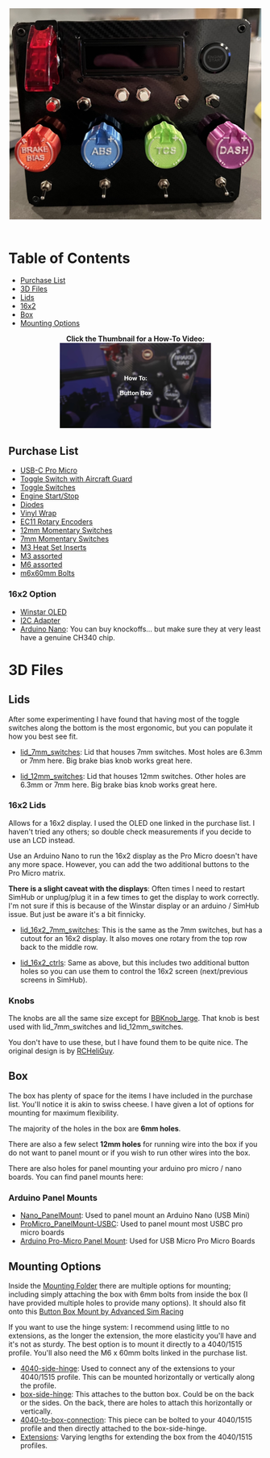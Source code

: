 <center>
<img src="./IMG_3498.jpeg" alt="Button Box" width=500>
</center>
</br>

# Table of Contents

- [Purchase List](#purchase-list)
- [3D Files](#3d-files)
- [Lids](#lids)
- [16x2](#16x2-lids)
- [Box](#box)
- [Mounting Options](#mounting-options)

<center>
<b>
Click the Thumbnail for a How-To Video:
</b>
</br>
<kbd>
<img src="./yt.jpg" alt="YouTube Video" width=300>
</center>
</kbd>

## Purchase List

- [USB-C Pro Micro](https://a.co/d/40r7Z8c)
- [Toggle Switch with Aircraft Guard](https://a.co/d/8zprb8W)
- [Toggle Switches](https://a.co/d/gb6Z9sF)
- [Engine Start/Stop](https://a.co/d/4iWm9b6)
- [Diodes](https://a.co/d/17q5yrM)
- [Vinyl Wrap](https://a.co/d/8dlAxQy)
- [EC11 Rotary Encoders](https://a.co/d/904myFO)
- [12mm Momentary Switches](https://a.co/d/8DzCP9i)
- [7mm Momentary Switches](https://a.co/d/gAq71AI)
- [M3 Heat Set Inserts](https://a.co/d/5XJYXEE)
- [M3 assorted](https://a.co/d/9ft7rqe)
- [M6 assorted](https://a.co/d/cKX1Adg)
- [m6x60mm Bolts](https://a.co/d/dvMr3f9)

### 16x2 Option

- [Winstar OLED](https://www.aliexpress.us/item/2251832696798206.html)
- [I2C Adapter](https://a.co/d/55hU6gz)
- [Arduino Nano](https://a.co/d/cgAba1g): You can buy knockoffs... but make sure they at very least have a genuine CH340 chip.

# 3D Files

## Lids

After some experimenting I have found that having most of the toggle switches along the bottom is the most ergonomic, but you can populate it how you best see fit.

- [lid_7mm_switches](./3d%20files/lid_7mm_switches.stl): Lid that houses 7mm switches. Most holes are 6.3mm or 7mm here. Big brake bias knob works great here.

- [lid_12mm_switches](./3d%20files/lid_12mm_switches.stl): Lid that houses 12mm switches. Other holes are 6.3mm or 7mm here. Big brake bias knob works great here.

### 16x2 Lids

Allows for a 16x2 display. I used the OLED one linked in the purchase list. I haven't tried any others; so double check measurements if you decide to use an LCD instead.

Use an Arduino Nano to run the 16x2 display as the Pro Micro doesn't have any more space. However, you can add the two additional buttons to the Pro Micro matrix.

**There is a slight caveat with the displays**: Often times I need to restart SimHub or unplug/plug it in a few times to get the display to work correctly. I'm not sure if this is because of the Winstar display or an arduino / SimHub issue. But just be aware it's a bit finnicky.

- [lid_16x2_7mm_switches](./3d%20files/lid_16x2_7mm_switches.stl): This is the same as the 7mm switches, but has a cutout for an 16x2 display. It also moves one rotary from the top row back to the middle row.

- [lid_16x2_ctrls](./3d%20files/lid_16x2_ctrls.stl): Same as above, but this includes two additional button holes so you can use them to control the 16x2 screen (next/previous screens in SimHub).

### Knobs

The knobs are all the same size except for [BBKnob_large](./3d%20files/Knobs/BBKnob_large.stl). That knob is best used with lid_7mm_switches and lid_12mm_switches.

You don't have to use these, but I have found them to be quite nice. The original design is by [RCHeliGuy](https://www.thingiverse.com/thing:4673851).

## Box

The box has plenty of space for the items I have included in the purchase list. You'll notice it is akin to swiss cheese. I have given a lot of options for mounting for maximum flexibility.

The majority of the holes in the box are **6mm holes**.

There are also a few select **12mm holes** for running wire into the box if you do not want to panel mount or if you wish to run other wires into the box.

There are also holes for panel mounting your arduino pro micro / nano boards. You can find panel mounts here:

### Arduino Panel Mounts

- [Nano_PanelMount](./3d%20files/Nano_PanelMount.stl): Used to panel mount an Arduino Nano (USB Mini)
- [ProMicro_PanelMount-USBC](./3d%20files/ProMicro_PanelMount_USBC.stl): Used to panel mount most USBC pro micro boards
- [Arduino Pro-Micro Panel Mount](https://www.thingiverse.com/thing:4077845): Used for USB Micro Pro Micro Boards

## Mounting Options

Inside the [Mounting Folder](./3d%20files/Mounting/) there are multiple options for mounting; including simply attaching the box with 6mm bolts from inside the box (I have provided multiple holes to provide many options). It should also fit onto this [Button Box Mount by Advanced Sim Racing](https://www.advancedsimracing.com/products/button-box-mount)

If you want to use the hinge system: I recommend using little to no extensions, as the longer the extension, the more elasticity you'll have and it's not as sturdy. The best option is to mount it directly to a 4040/1515 profile. You'll also need the M6 x 60mm bolts linked in the purchase list.

- [4040-side-hinge](./3d%20files/Mounting/4040-side-hinge.stl): Used to connect any of the extensions to your 4040/1515 profile. This can be mounted horizontally or vertically along the profile.
- [box-side-hinge](./3d%20files/Mounting/box-side-hinge.stl): This attaches to the button box. Could be on the back or the sides. On the back, there are holes to attach this horizontally or vertically.
- [4040-to-box-connection](./3d%20files/Mounting/4040-to-box-connection.stl): This piece can be bolted to your 4040/1515 profile and then directly attached to the box-side-hinge.
- [Extensions](./3d%20files/Mounting/Extensions/): Varying lengths for extending the box from the 4040/1515 profiles.
